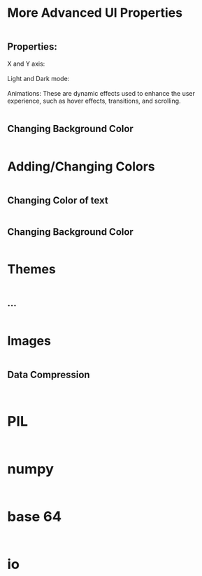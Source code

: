 <html>
    <head>
    <link rel="stylesheet" href="style.css">
    </head>
    <body>
        <div class="row">
    <h1>More Advanced UI Properties</h1>
    </div>
    <div class="column">
    <h2>Properties:</h2>
    <p>
X and Y axis: 
<br><br>
Light and Dark mode:
<br><br>
Animations: These are dynamic effects used to enhance the user experience, such as hover effects, transitions, and scrolling.
<br>
</p>
</div>
<div class="column">
    <h2>Changing Background Color</h2>
</div>
    <div class="row">
    <h1>Adding/Changing Colors</h1>
    </div>
<div class="column">
    <h2>Changing Color of text</h2>
</div>
<div class="column">
    <h2>Changing Background Color</h2>
</div>
    <div class="row">
    <h1>Themes</h1>
    </div>
<div class="column">
    <h2>...</h2>
</div>
    <div class="row">
    <h1>Images</h1>
    </div>
<div class="column">
    <h2>Data Compression<h2>
<div class="column">
    <h2>PIL</h2>
</div>
<div class="column">
    <h2>numpy</h2>
</div>
<div class="column">
    <h2>base 64</h2>
</div>
<div class="column">
    <h2>io</h2>
</div>

